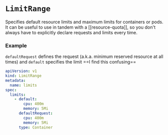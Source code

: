 # `LimitRange`
Specifies default resource limits and maximum limits for containers or pods. It can be useful to use in tandem with a [[resource-quota]], so you don't always have to explicitly declare requests and limits every time.
### Example
`defaultRequest` defines the request (a.k.a. minimum reserved resource at all times) and `default` specifies the limit ==I find this confusing==

```yaml
apiVersion: v1
kind: LimitRange
metadata:
  name: limits
spec:
  limits:
    - default:
        cpu: 400m
        memory: 5Mi
      defaultRequest:
        cpu: 400m 
        memory: 5Mi
      type: Container
```
